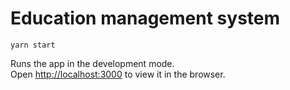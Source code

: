# Education management system

```
yarn start
```

Runs the app in the development mode.\
Open [http://localhost:3000](http://localhost:3000) to view it in the browser.
